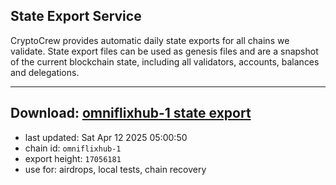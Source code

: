 ## State Export Service
CryptoCrew provides automatic daily state exports for all chains we validate. State export files can be used as genesis files and are a snapshot of the current blockchain state, including all validators, accounts, balances and delegations.

---
**Download: [omniflixhub-1 state export](https://dl-eu2.ccvalidators.com/SERVICE/omniflixhub/omniflixhub-1_export_17056181.json)**
---

- last updated: Sat Apr 12 2025 05:00:50
- chain id: `omniflixhub-1`
- export height: `17056181`
- use for: airdrops, local tests, chain recovery
